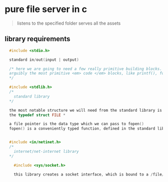 # pure file server in c

> listens to the specified folder
> serves all the assets

## library requirements

```c
  #include <stdio.h>

  standard in/out(input | output)

  /* here we are going to need a few really primitive building blocks.
  arguibly the most primitive <em> code </em> blocks, like printf(), for example.
  */
```

```c
  #include <stdlib.h>
  /*
    standard library
  */

  the most notable structure we will need from the standard library is
  the typedef struct FILE *

  a file pointer is the data type which we can pass to fopen()
  fopen() is a conveniently typed function, defined in the standard library header

```

```c

  #include <in/netinet.h>
  /*
    internet/net-internet library
  */

```

```c
    #include <sys/socket.h>
    
    this library creates a socket interface, which is bound to a /file/
  
```

